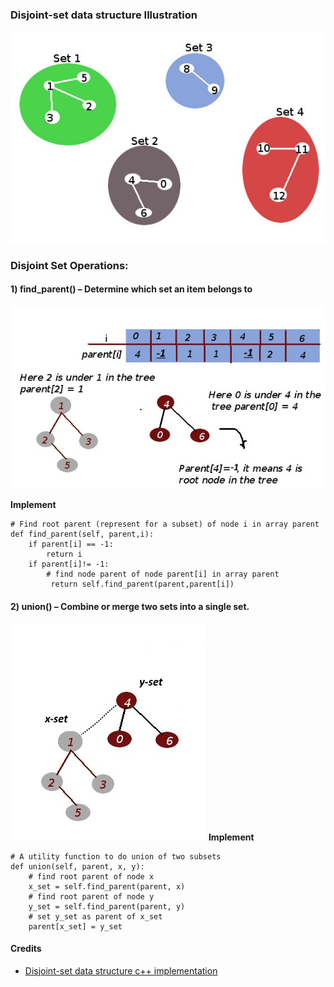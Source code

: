 ### Disjoint-set data structure Illustration
![disjoint sets](./imgs/disjoint-sets.jpg)

### Disjoint Set Operations:
#### 1) find_parent() – Determine which set an item belongs to
![find operator](./imgs/find.jpg)

**Implement**
```
# Find root parent (represent for a subset) of node i in array parent
def find_parent(self, parent,i):
	if parent[i] == -1:
		return i
	if parent[i]!= -1:
		# find node parent of node parent[i] in array parent
		 return self.find_parent(parent,parent[i])
```

#### 2) union() – Combine or merge two sets into a single set.
![uniset](./imgs/uniset.jpg)
**Implement**
```
# A utility function to do union of two subsets
def union(self, parent, x, y):
	# find root parent of node x
	x_set = self.find_parent(parent, x)
	# find root parent of node y
	y_set = self.find_parent(parent, y)
	# set y_set as parent of x_set
	parent[x_set] = y_set
```

#### Credits
- [Disjoint-set data structure c++ implementation](http://wikistack.com/disjoint-set-data-structure-c-implementation/)